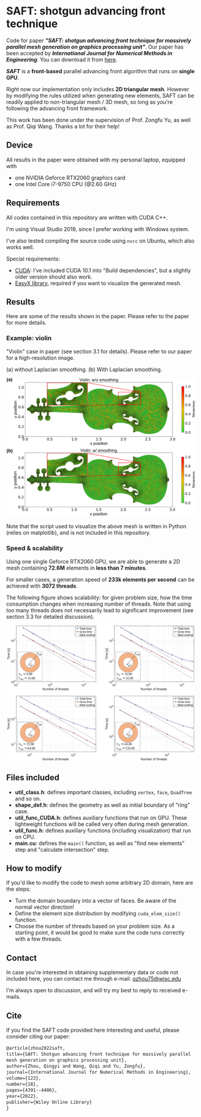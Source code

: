 # SAFT: shotgun advancing front technique
Code for paper ***"SAFT: shotgun advancing front technique for massively parallel mesh generation on graphics processing unit"***. Our paper has been accepted by ***International Journal for Numerical Methods in Engineering***. You can download it from [here](https://doi.org/10.1002/nme.7038).
  
***SAFT*** is a **front-based** parallel advancing front algorithm that runs on **single GPU**. 

Right now our implementation only includes **2D triangular mesh**. However by modifying the rules utilized when generating new elements, SAFT can be readily applied to non-triangular mesh / 3D mesh, so long as you're following the advancing front framework. 

This work has been done under the supervision of Prof. Zongfu Yu, as well as Prof. Qiqi Wang. Thanks a lot for their help! 

## Device
All results in the paper were obtained with my personal laptop, equipped with
- one NVIDIA Geforce RTX2060 graphics card
- one Intel Core i7-9750 CPU (@2.60 GHz)

## Requirements
All codes contained in this repository are written with CUDA C++.  

I'm using Visual Studio 2019, since I prefer working with Windows system.  

I've also tested compiling the source code using `nvcc` on Ubuntu, which also works well. 

Special requirements: 
- [CUDA](https://developer.nvidia.com/cuda-downloads): I've included CUDA 10.1 into "Build dependencies", but a slightly older version should also work. 
- [EasyX library](https://easyx.cn/), required if you want to visualize the generated mesh. 

## Results
Here are some of the results shown in the paper. Please refer to the paper for more details. 
### Example: violin
"Violin" case in paper (see section 3.1 for details). Please refer to our paper for a high-resolution image.   

(a) without Laplacian smoothing. (b) With Laplacian smoothing. 

![Violin](figures/violin.PNG?raw=true)

Note that the script used to visualize the above mesh is written in Python (relies on matplotlib), and is not included in this repository. 

### Speed & scalability
Using one single Geforce RTX2060 GPU, we are able to generate a 2D mesh containing **72.6M** elements in **less than 7 minutes**.  

For smaller cases, a generation speed of **233k elements per second** can be achieved with **3072 threads**.  

The following figure shows scalability: for given problem size, how the time consumption changes when increasing number of threads. Note that using too many threads does not necessarily lead to significant improvement (see section 3.3 for detailed discussion). 

![Scalability](figures/scale.PNG?raw=true)

## Files included
- **util_class.h**: defines important classes, including `vertex`, `face`, `QuadTree` and so on. 
- **shape_def.h**: defines the geometry as well as initial boundary of "ring" case. 
- **util_func_CUDA.h**: defines auxiliary functions that run on GPU. These lightweight functions will be called very often during mesh generation. 
- **util_func.h**: defines auxiliary functions (including visualization) that run on CPU. 
- **main.cu**: defines the `main()` function, as well as "find new elements" step and "calculate intersection" step. 

## How to modify
If you'd like to modify the code to mesh some arbitrary 2D domain, here are the steps:
- Turn the domain boundary into a vector of faces. Be aware of the normal vector direction! 
- Define the element size distribution by modifying `cuda_elem_size()` function.
- Choose the number of threads based on your problem size. As a starting point, it would be good to make sure the code runs correctly with a few threads. 

## Contact
In case you're interested in obtaining supplementary data or code not included here, you can contact me through e-mail: <qzhou75@wisc.edu>  

I'm always open to discussion, and will try my best to reply to received e-mails. 

## Cite
If you find the SAFT code provided here interesting and useful, please consider citing our paper:

    @article{zhou2022saft,
    title={SAFT: Shotgun advancing front technique for massively parallel mesh generation on graphics processing unit},
    author={Zhou, Qingyi and Wang, Qiqi and Yu, Zongfu},
    journal={International Journal for Numerical Methods in Engineering},
    volume={123},
    number={18},
    pages={4391--4406},
    year={2022},
    publisher={Wiley Online Library}
    }
